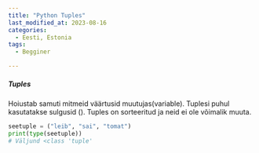 ```yaml
---
title: "Python Tuples"
last_modified_at: 2023-08-16
categories:
  - Eesti, Estonia
tags:
  - Begginer

---
```


##### Tuples
Hoiustab samuti mitmeid väärtusid muutujas(variable). Tuplesi puhul kasutatakse sulgusid (). Tuples on sorteeritud ja neid ei ole võimalik muuta.
```python
seetuple = ("leib", "sai", "tomat")
print(type(seetuple))
# Väljund <class 'tuple'
```